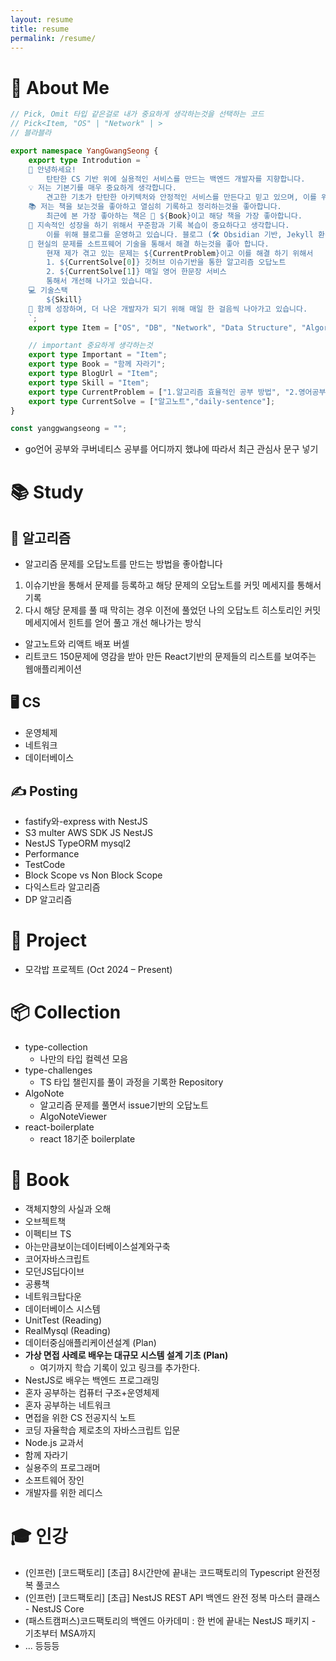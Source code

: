 ```yaml
---
layout: resume
title: resume
permalink: /resume/
---
```


# 👋 About Me

```ts
// Pick, Omit 타입 같은걸로 내가 중요하게 생각하는것을 선택하는 코드
// Pick<Item, "OS" | "Network" | >
// 블라블라

export namespace YangGwangSeong {
    export type Introdution = `
    👋 안녕하세요! 
        탄탄한 CS 기반 위에 실용적인 서비스를 만드는 백엔드 개발자를 지향합니다.
    💡 저는 기본기를 매우 중요하게 생각합니다. 
        견고한 기초가 탄탄한 아키텍처와 안정적인 서비스를 만든다고 믿고 있으며, 이를 위해 ${Important}등 CS 지식을 꾸준히 학습하고 있습니다.
    📚 저는 책을 보는것을 좋아하고 열심히 기록하고 정리하는것을 좋아합니다. 
        최근에 본 가장 좋아하는 책은 📖 ${Book}이고 해당 책을 가장 좋아합니다.
    🌟 지속적인 성장을 하기 위해서 꾸준함과 기록 복습이 중요하다고 생각합니다.
        이를 위해 블로그를 운영하고 있습니다. 블로그 (🛠️ Obsidian 기반, Jekyll 환경) 주소는 ${BlogUrl}입니다.
    🧪 현실의 문제를 소트프웨어 기술을 통해서 해결 하는것을 좋아 합니다.
		현재 제가 겪고 있는 문제는 ${CurrentProblem}이고 이를 해결 하기 위해서
		1. ${CurrentSolve[0]} 깃허브 이슈기반을 통한 알고리즘 오답노트
		2. ${CurrentSolve[1]} 매일 영어 한문장 서비스
		통해서 개선해 나가고 있습니다.
    💻 기술스택
        ${Skill}
    🚀 함께 성장하며, 더 나은 개발자가 되기 위해 매일 한 걸음씩 나아가고 있습니다.
    `;
    export type Item = ["OS", "DB", "Network", "Data Structure", "Algorithm"];

    // important 중요하게 생각하는것
    export type Important = "Item";
    export type Book = "함께 자라기";
    export type BlogUrl = "Item";
    export type Skill = "Item";
    export type CurrentProblem = ["1.알고리즘 효율적인 공부 방법", "2.영어공부"];
    export type CurrentSolve = ["알고노트","daily-sentence"];
}

const yanggwangseong = "";
```

- go언어 공부와 쿠버네티스 공부를 어디까지 했냐에 따라서 최근 관심사 문구 넣기

# 📚 Study

## 🧠 알고리즘

- 알고리즘 문제를 오답노트를 만드는 방법을 좋아합니다
1. 이슈기반을 통해서 문제를 등록하고 해당 문제의 오답노트를 커밋 메세지를 통해서 기록
2. 다시 해당 문제를 풀 때 막히는 경우 이전에 풀었던 나의 오답노트 히스토리인 커밋 메세지에서 힌트를 얻어 풀고 개선 해나가는 방식
- 알고노트와 리액트 배포 버셀
- 리트코드 150문제에 영감을 받아 만든 React기반의 문제들의 리스트를 보여주는 웹애플리케이션

## 🖥️  CS

- 운영체제
- 네트워크
- 데이터베이스

## ✍️ Posting

- fastify와-express with NestJS
- S3 multer AWS SDK JS NestJS
- NestJS TypeORM mysql2
- Performance
- TestCode
- Block Scope vs Non Block Scope
- 다익스트라 알고리즘
- DP 알고리즘

# 🚀 Project

- 모각밥 프로젝트 (Oct 2024 – Present)

# 📦 Collection

- type-collection
	- 나만의 타입 컬렉션 모음
- type-challenges
	- TS 타입 챌린지를 풀이 과정을 기록한 Repository
- AlgoNote
	- 알고리즘 문제를 풀면서 issue기반의 오답노트
	- AlgoNoteViewer
- react-boilerplate
	- react 18기준 boilerplate

# 📖 Book

- 객체지향의 사실과 오해
- 오브젝트책
- 이펙티브 TS
- 아는만큼보이는데이터베이스설계와구축
- 코어자바스크립트
- 모던JS딥다이브
- 공룡책
- 네트워크탑다운
- 데이터베이스 시스템
- UnitTest (Reading)
- RealMysql (Reading)
- 데이터중심애플리케이션설계 (Plan)
- **가상 면접 사례로 배우는 대규모 시스템 설계 기초 (Plan)**
	- 여기까지 학습 기록이 있고 링크를 추가한다.
- NestJS로 배우는 백엔드 프로그래밍
- 혼자 공부하는 컴퓨터 구조+운영체제
- 혼자 공부하는 네트워크
- 면접을 위한 CS 전공지식 노트
- 코딩 자율학습 제로초의 자바스크립트 입문
- Node.js 교과서
- 함께 자라기
- 실용주의 프로그래머
- 소프트웨어 장인
- 개발자를 위한 레디스

# 🎓 인강

- (인프런) [코드팩토리] [초급] 8시간만에 끝내는 코드팩토리의 Typescript 완전정복 풀코스
- (인프런) [코드팩토리] [초급] NestJS REST API 백엔드 완전 정복 마스터 클래스 - NestJS Core
- (패스트캠퍼스)코드팩토리의 백엔드 아카데미 : 한 번에 끝내는 NestJS 패키지 - 기초부터 MSA까지
- ... 등등등


